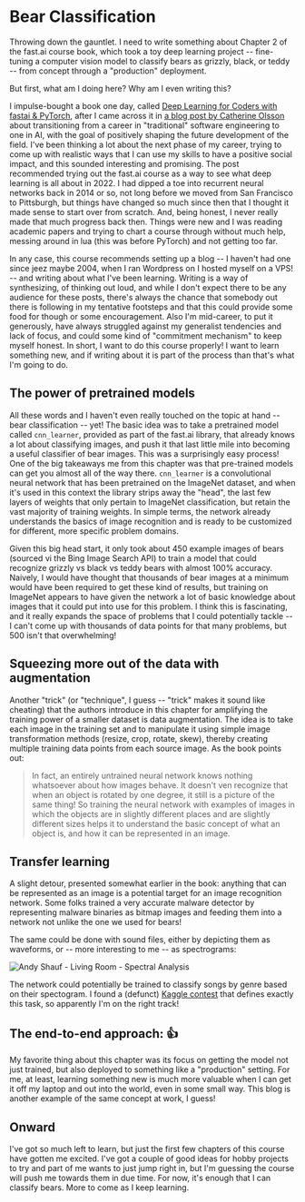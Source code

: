 # Bear Classification

Throwing down the gauntlet. I need to write something about Chapter 2 of the
fast.ai course book, which took a toy deep learning project -- fine-tuning a
computer vision model to classify bears as grizzly, black, or teddy -- from
concept through a "production" deployment.

But first, what am I doing here? Why am I even writing this?

I impulse-bought a book one day, called [Deep Learning for Coders with fastai &
PyTorch](https://www.amazon.com/Deep-Learning-Coders-fastai-PyTorch/dp/1492045527),
after I came across it in [a blog post by Catherine
Olsson](https://80000hours.org/articles/ml-engineering-career-transition-guide/)
about transitioning from a career in "traditional" software engineering to one
in AI, with the goal of positively shaping the future development of the field.
I've been thinking a lot about the next phase of my career, trying to come up
with realistic ways that I can use my skills to have a positive social impact,
and this sounded interesting and promising. The post recommended trying out the
fast.ai course as a way to see what deep learning is all about in 2022. I had
dipped a toe into recurrent neural networks back in 2014 or so, not long before
we moved from San Francisco to Pittsburgh, but things have changed so much
since then that I thought it made sense to start over from scratch. And, being
honest, I never really made that much progress back then. Things were new and I
was reading academic papers and trying to chart a course through without much
help, messing around in lua (this was before PyTorch) and not getting too far.

In any case, this course recommends setting up a blog -- I haven't had one
since jeez maybe 2004, when I ran Wordpress on I hosted myself on a VPS! -- and
writing about what I've been learning. Writing is a way of synthesizing, of
thinking out loud, and while I don't expect there to be any audience for these
posts, there's always the chance that somebody out there is following in my
tentative footsteps and that this could provide some food for though or some
encouragement. Also I'm mid-career, to put it generously, have always struggled
against my generalist tendencies and lack of focus, and could some kind of
"commitment mechanism" to keep myself honest. In short, I want to do this
course properly! I want to learn something new, and if writing about it is part
of the process than that's what I'm going to do.

## The power of pretrained models

All these words and I haven't even really touched on the topic at hand -- bear
classification -- yet! The basic idea was to take a pretrained model called
`cnn_learner`, provided as part of the fast.ai library, that already knows a
lot about classifying images, and push it that last little mile into becoming a
useful classifier of bear images. This was a surprisingly easy process! One of
the big takeaways me from this chapter was that pre-trained models can get you
almost all of the way there. `cnn_learner` is a convolutional neural network
that has been pretrained on the ImageNet dataset, and when it's used in this
context the library strips away the "head", the last few layers of weights that
only pertain to ImageNet classification, but retain the vast majority of
training weights. In simple terms, the network already understands the basics
of image recognition and is ready to be customized for different, more specific
problem domains.

Given this big head start, it only took about 450 example images of bears
(sourced vi the Bing Image Search API) to train a model that could recognize
grizzly vs black vs teddy bears with almost 100% accuracy. Naively, I would
have thought that thousands of bear images at a minimum would have been
required to get these kind of results, but training on ImageNet appears to have
given the network a lot of basic knowledge about images that it could put into
use for this problem. I think this is fascinating, and it really expands the
space of problems that I could potentially tackle -- I can't come up with
thousands of data points for that many problems, but 500 isn't that
overwhelming!

## Squeezing more out of the data with augmentation

Another "trick" (or "technique", I guess -- "trick" makes it sound like
cheating) that the authors introduce in this chapter for amplifying the
training power of a smaller dataset is data augmentation. The idea is to take
each image in the training set and to manipulate it using simple image
transformation methods (resize, crop, rotate, skew), thereby creating multiple
training data points from each source image. As the book points out:

> In fact, an entirely untrained neural network knows nothing whatsoever about
> how images behave. It doesn't ven recognize that when an object is rotated by
> one degree, it still is a picture of the same thing! So training the neural
> network with examples of images in which the objects are in slightly
> different places and are slightly different sizes helps it to understand the
> basic concept of what an object is, and how it can be represented in an
> image.

## Transfer learning

A slight detour, presented somewhat earlier in the book: anything that can be
represented as an image is a potential target for an image recognition network.
Some folks trained a very accurate malware detector by representing malware
binaries as bitmap images and feeding them into a network not unlike the one we
used for bears!

The same could be done with sound files, either by depicting them as waveforms,
or -- more interesting to me -- as spectrograms:

![Andy Shauf - Living Room - Spectral
Analysis](/images/2022-03-06-waveform.jpg "A spectogram of 'Living Room'
by Andy Shauf (a very good song)")

The network could potentially be trained to classify songs by genre based on
their spectogram. I found a (defunct) [Kaggle
contest](https://www.kaggle.com/c/multitask-music-classification) that defines
exactly this task, so apparently I'm on the right track!

## The end-to-end approach: 👍

My favorite thing about this chapter was its focus on getting the model not
just trained, but also deployed to something like a "production" setting. For
me, at least, learning something new is much more valuable when I can get it
off my laptop and out into the world, even in some small way. This blog is
another example of the same concept at work, I guess!

## Onward

I've got so much left to learn, but just the first few chapters of this course
have gotten me excited. I've got a couple of good ideas for hobby projects to
try and part of me wants to just jump right in, but I'm guessing the course
will push me towards them in due time. For now, it's enough that I can classify
bears. More to come as I keep learning.

